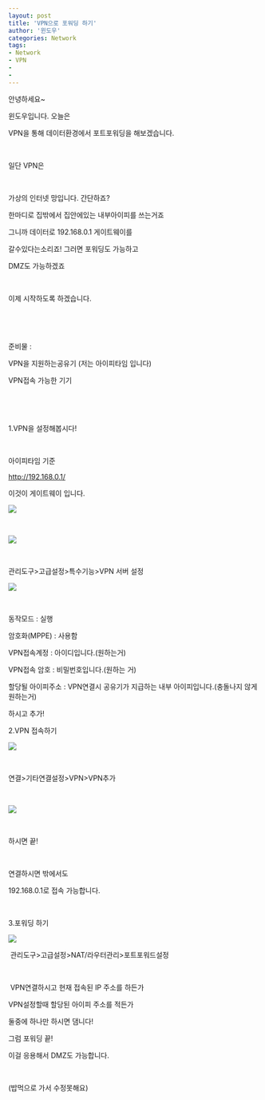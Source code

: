 ```yaml
---
layout: post
title: 'VPN으로 포워딩 하기'
author: '윈도우'
categories: Network
tags:
- Network
- VPN
- 
-
---
```



<script> location.href='https://cafe.naver.com/develoid/790478' ; </script>

<p>안녕하세요~</p>
<p>윈도우입니다. 오늘은</p>
<p>VPN을 통해 데이터환경에서 포트포워딩을 해보겠습니다.</p>
<p>&nbsp;</p>
<p>일단 VPN은</p>
<p>&nbsp;</p>
<p>가상의 인터넷 망입니다. 간단하죠?</p>
<p>한마디로 집밖에서 집안에있는 내부아이피를 쓰는거죠</p>
<p>그니까 데이터로 192.168.0.1 게이트웨이를</p>
<p>갈수있다는소리죠! 그러면 포워딩도 가능하고</p>
<p>DMZ도 가능하겠죠</p>
<p>&nbsp;</p>
<p>이제 시작하도록 하겠습니다.</p>
<p>&nbsp;</p>
<p>&nbsp;</p>
<p>준비물 :</p>
<p>VPN을 지원하는공유기 (저는 아이피타임 입니다)</p>
<p>VPN접속 가능한 기기</p>
<p>&nbsp;</p>
<p>&nbsp;</p>
<p>1.VPN을 설정해봅시다!</p>
<p>&nbsp;</p>
<p>아이피타임 기준&nbsp;</p>
<p><a href="http://192.168.0.1/">http://192.168.0.1/</a></p>
<p>이것이 게이트웨이 입니다.</p>
<p><img src="https://cafeptthumb-phinf.pstatic.net/MjAxODAzMzFfMjU4/MDAxNTIyNDk0NTgzNjc1.eEI9ZtqmNPWSciWhMoN_YHfyxJ4S_VN3NwuAHPMOmuUg.nErkh0ikfhW8Gu2iLM_QBwKfq5fuVcLKNnB-aj7chycg.JPEG.windows6587/Screenshot_20180331-200928.jpg?type=w740"></p>
<p>&nbsp;</p>
<p><img src="https://cafeptthumb-phinf.pstatic.net/MjAxODAzMzFfMTE1/MDAxNTIyNDk0NjMxMDI5.snLhVruqBqW4pWGa-KErVse_HX2CJEv5AUkatJPYfrog.6jdRhfoIUtXfqvwIEib3iPH3_IbBcZzIqrkBdrxyO-Ag.JPEG.windows6587/Screenshot_20180331-201017.jpg?type=w740"><p>&nbsp;</p>
</p>
<p>관리도구&gt;고급설정&gt;특수기능&gt;VPN 서버 설정</p>
<p><img src="https://cafeptthumb-phinf.pstatic.net/MjAxODAzMzFfNTcg/MDAxNTIyNDk0NzA2NjQ2.7p6d249NEcrCNctcH0RfR4rgQC095wG179oXgrBNnmsg.p_kDw-N18j5q9OcIUljz4bEgXj9aG96u5tini-D-Euwg.JPEG.windows6587/Screenshot_20180331-201122.jpg?type=w740"><p>&nbsp;</p>
<p>동작모드 : 실행</p>
<p>암호화(MPPE) : 사용함</p>
<p>VPN접속계정 : 아이디입니다.(원하는거)</p>
<p>VPN접속 암호 : 비밀번호입니다.(원하는 거)</p>
<p>할당될 아이피주소 : VPN연결시 공유기가 지급하는 내부 아이피입니다.(충돌나지 않게 원하는거)</p>
<p>하시고 추가!</p>
<p>2.VPN 접속하기</p>
<p><img src="https://cafeptthumb-phinf.pstatic.net/MjAxODAzMzFfMTc4/MDAxNTIyNDk1MDI1ODU2.QhljbNFxbuLEcNHzx0ojv3etNEnNQT4ClDSkOc864CQg.uzlUwyv9e6DZym6zvryUpOuc3tVxNwWnKZxDn9SaTtsg.JPEG.windows6587/Screenshot_20180331-201643.jpg?type=w740"><p>&nbsp;</p>
<p>연결&gt;기타연결설정&gt;VPN&gt;VPN추가</p>
<p>&nbsp;</p>
<p><img src="https://cafeptthumb-phinf.pstatic.net/MjAxODAzMzFfMTQ4/MDAxNTIyNDk1MTIwNzUz.WqmUqw5CXWYly5-49Yxu59xKrFiazgTaC1LZo1WDDBwg.hff9laD6zIfuKo0hHL1rcuk9nYbtJGL2l1Asju8ElL4g.JPEG.windows6587/Screenshot_20180331-201828.jpg?type=w740"></p>
<p>&nbsp;</p>
<p>하시면 끝!</p>
<p>&nbsp;</p>
<p>연결하시면 밖에서도</p>
<p>192.168.0.1로 접속 가능합니다.</p>
<p>&nbsp;</p>
<p>3.포워딩 하기</p>
<p><img src="https://cafeptthumb-phinf.pstatic.net/MjAxODAzMzFfMTY0/MDAxNTIyNDk1MjkzMzA1.W49_xQE4YraIWQJuQ3_J-h5EQGYonZzCwZepcnS_DJMg.zM67_Chv6GnwJVh-0pGIl9xCaITOUuiByvqjEQrgwVAg.JPEG.windows6587/Screenshot_20180331-202101.jpg?type=w740"></p>
<p>&nbsp;관리도구&gt;고급설정&gt;NAT/라우터관리&gt;포트포워드설정</p>
<p>&nbsp;</p>
<p>&nbsp;VPN연결하시고 현재 접속된 IP 주소를 하든가</p>
<p>VPN설정할때 할당된 아이피 주소를 적든가</p>
<p>둘중에 하나만 하시면 댐니다!</p>
<p>그럼 포워딩 끝!</p>
<p>이걸 응용해서 DMZ도 가능합니다.</p>
<p>&nbsp;</p>
<p>(밥먹으로 가서 수정못해요)</p>
<p>&nbsp;</p>
<p>&nbsp;</p>
<p>&nbsp;</p>
<p>&nbsp;</p>

